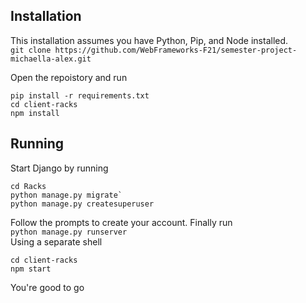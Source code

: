 ## Installation

This installation assumes you have Python, Pip, and Node installed.  
`git clone https://github.com/WebFrameworks-F21/semester-project-michaella-alex.git`

Open the repoistory and run

```
pip install -r requirements.txt
cd client-racks
npm install
```

## Running

Start Django by running

```
cd Racks
python manage.py migrate`
python manage.py createsuperuser
```

Follow the prompts to create your account. Finally run  
`python manage.py runserver`  
Using a separate shell

```
cd client-racks
npm start
```

You're good to go

